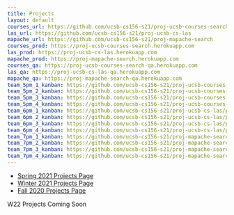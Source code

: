```yaml
---
title: Projects
layout: default
courses_url: https://github.com/ucsb-cs156-s21/proj-ucsb-courses-search
las_url: https://github.com/ucsb-cs156-s21/proj-ucsb-cs-las
mapache_url: https://github.com/ucsb-cs156-s21/proj-mapache-search
courses_prod: https://proj-ucsb-courses-search.herokuapp.com
las_prod: https://proj-ucsb-cs-las.herokuapp.com
mapache_prod: https://proj-mapache-search.herokuapp.com
courses_qa: https://proj-ucsb-courses-search-qa.herokuapp.com
las_qa: https://proj-ucsb-cs-las-qa.herokuapp.com
mapache_qa: https://proj-mapache-search-qa.herokuapp.com
team_5pm_1_kanban: https://github.com/ucsb-cs156-s21/proj-ucsb-courses-search/projects/17
team_5pm_2_kanban: https://github.com/ucsb-cs156-s21/proj-ucsb-courses-search/projects/16
team_5pm_3_kanban: https://github.com/ucsb-cs156-s21/proj-ucsb-courses-search/projects/15
team_5pm_4_kanban: https://github.com/ucsb-cs156-s21/proj-ucsb-courses-search/projects/14
team_6pm_1_kanban: https://github.com/ucsb-cs156-s21/proj-ucsb-cs-las/projects/21
team_6pm_2_kanban: https://github.com/ucsb-cs156-s21/proj-ucsb-cs-las/projects/20
team_6pm_3_kanban: https://github.com/ucsb-cs156-s21/proj-ucsb-cs-las/projects/19
team_6pm_4_kanban: https://github.com/ucsb-cs156-s21/proj-ucsb-cs-las/projects/18
team_7pm_1_kanban: https://github.com/ucsb-cs156-s21/proj-mapache-search/projects/16
team_7pm_2_kanban: https://github.com/ucsb-cs156-s21/proj-mapache-search/projects/15
team_7pm_3_kanban: https://github.com/ucsb-cs156-s21/proj-mapache-search/projects/14
team_7pm_4_kanban: https://github.com/ucsb-cs156-s21/proj-mapache-search/projects/13
---
```


* [Spring 2021 Projects Page](https://ucsb-cs156.github.io/s21/info/projects)
* [Winter 2021 Projects Page](https://ucsb-cs156.github.io/w21/info/projects)
* [Fall 2020 Projects Page](https://ucsb-cs156.github.io/f20/info/projects)

W22 Projects Coming Soon
